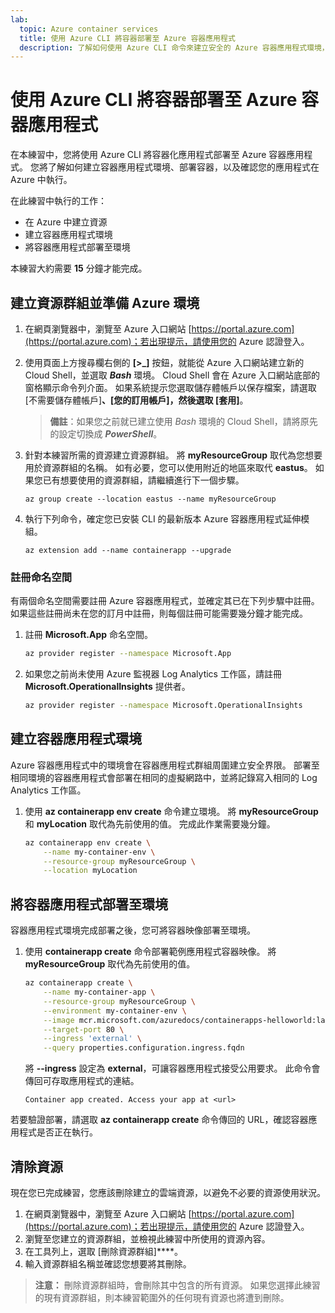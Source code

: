 ```yaml
---
lab:
  topic: Azure container services
  title: 使用 Azure CLI 將容器部署至 Azure 容器應用程式
  description: 了解如何使用 Azure CLI 命令來建立安全的 Azure 容器應用程式環境，以及部署容器。
---
```


# 使用 Azure CLI 將容器部署至 Azure 容器應用程式

在本練習中，您將使用 Azure CLI 將容器化應用程式部署至 Azure 容器應用程式。 您將了解如何建立容器應用程式環境、部署容器，以及確認您的應用程式在 Azure 中執行。

在此練習中執行的工作：

* 在 Azure 中建立資源
* 建立容器應用程式環境
* 將容器應用程式部署至環境

本練習大約需要 **15** 分鐘才能完成。

## 建立資源群組並準備 Azure 環境

1. 在網頁瀏覽器中，瀏覽至 Azure 入口網站 [https://portal.azure.com](https://portal.azure.com)；若出現提示，請使用您的 Azure 認證登入。

1. 使用頁面上方搜尋欄右側的 **[\>_]** 按鈕，就能從 Azure 入口網站建立新的 Cloud Shell，並選取 ***Bash*** 環境。 Cloud Shell 會在 Azure 入口網站底部的窗格顯示命令列介面。 如果系統提示您選取儲存體帳戶以保存檔案，請選取 [不需要儲存體帳戶]****、[您的訂用帳戶]，然後選取 [套用]****。

    > **備註**：如果您之前就已建立使用 *Bash* 環境的 Cloud Shell，請將原先的設定切換成 ***PowerShell***。

1. 針對本練習所需的資源建立資源群組。 將 **myResourceGroup** 取代為您想要用於資源群組的名稱。 如有必要，您可以使用附近的地區來取代 **eastus**。 如果您已有想要使用的資源群組，請繼續進行下一個步驟。

    ```azurecli
    az group create --location eastus --name myResourceGroup
    ```

1. 執行下列命令，確定您已安裝 CLI 的最新版本 Azure 容器應用程式延伸模組。

    ```azurecli
    az extension add --name containerapp --upgrade
    ```

### 註冊命名空間

有兩個命名空間需要註冊 Azure 容器應用程式，並確定其已在下列步驟中註冊。 如果這些註冊尚未在您的訂月中註冊，則每個註冊可能需要幾分鐘才能完成。 

1. 註冊 **Microsoft.App** 命名空間。 

    ```bash
    az provider register --namespace Microsoft.App
    ```

1. 如果您之前尚未使用 Azure 監視器 Log Analytics 工作區，請註冊 **Microsoft.OperationalInsights** 提供者。

    ```bash
    az provider register --namespace Microsoft.OperationalInsights
    ```

## 建立容器應用程式環境

Azure 容器應用程式中的環境會在容器應用程式群組周圍建立安全界限。 部署至相同環境的容器應用程式會部署在相同的虛擬網路中，並將記錄寫入相同的 Log Analytics 工作區。

1. 使用 **az containerapp env create** 命令建立環境。 將 **myResourceGroup** 和 **myLocation** 取代為先前使用的值。 完成此作業需要幾分鐘。

    ```bash
    az containerapp env create \
        --name my-container-env \
        --resource-group myResourceGroup \
        --location myLocation
    ```

## 將容器應用程式部署至環境

容器應用程式環境完成部署之後，您可將容器映像部署至環境。

1. 使用 **containerapp create** 命令部署範例應用程式容器映像。 將 **myResourceGroup** 取代為先前使用的值。

    ```bash
    az containerapp create \
        --name my-container-app \
        --resource-group myResourceGroup \
        --environment my-container-env \
        --image mcr.microsoft.com/azuredocs/containerapps-helloworld:latest \
        --target-port 80 \
        --ingress 'external' \
        --query properties.configuration.ingress.fqdn
    ```

    將 **--ingress** 設定為 **external**，可讓容器應用程式接受公用要求。 此命令會傳回可存取應用程式的連結。

    ```
    Container app created. Access your app at <url>
    ```

若要驗證部署，請選取 **az containerapp create** 命令傳回的 URL，確認容器應用程式是否正在執行。

## 清除資源

現在您已完成練習，您應該刪除建立的雲端資源，以避免不必要的資源使用狀況。

1. 在網頁瀏覽器中，瀏覽至 Azure 入口網站 [https://portal.azure.com](https://portal.azure.com)；若出現提示，請使用您的 Azure 認證登入。
1. 瀏覽至您建立的資源群組，並檢視此練習中所使用的資源內容。
1. 在工具列上，選取 [刪除資源群組]****。
1. 輸入資源群組名稱並確認您想要將其刪除。

> **注意：** 刪除資源群組時，會刪除其中包含的所有資源。 如果您選擇此練習的現有資源群組，則本練習範圍外的任何現有資源也將遭到刪除。
